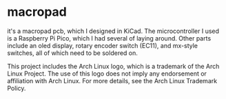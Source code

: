 # macropad
it's a macropad pcb, which I designed in KiCad. The microcontroller I used is a Raspberry Pi Pico, which I had several of laying around. Other parts include an oled display, rotary encoder switch (EC11), and mx-style switches, all of which need to be soldered on.

This project includes the Arch Linux logo, which is a trademark of the Arch Linux Project. The use of this logo does not imply any endorsement or affiliation with Arch Linux. For more details, see the Arch Linux Trademark Policy.
